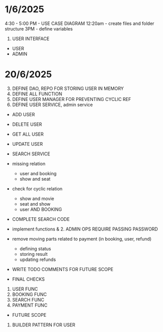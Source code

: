 # 1/6/2025

4:30 - 5:00 PM - USE CASE DIAGRAM
12:20am - create files and folder structure
3PM - define variables

1. USER INTERFACE

- USER
- ADMIN

# 20/6/2025

3. DEFINE DAO, REPO FOR STORING USER IN MEMORY
4. DEFINE ALL FUNCTION
5. DEFINE USER MANAGER FOR PREVENTING CYCLIC REF
6. DEFINE USER SERVICE, admin service

- ADD USER
- DELETE USER
- GET ALL USER
- UPDATE USER
- SEARCH SERVICE

- missing relation
  - user and booking
  - show and seat
- check for cyclic relation
  - show and movie
  - seat and show
  - user AND BOOKING
- COMPLETE SEARCH CODE
- implement functions & 2. ADMIN OPS REQUIRE PASSING PASSWORD
- remove moving parts related to payment (in booking, user, refund)
  - defining status
  - storing result
  - updating refunds
- WRITE TODO COMMENTS FOR FUTURE SCOPE

- FINAL CHECKS

1. USER FUNC
2. BOOKING FUNC
3. SEARCH FUNC
4. PAYMENT FUNC

- FUTURE SCOPE

1. BUILDER PATTERN FOR USER
